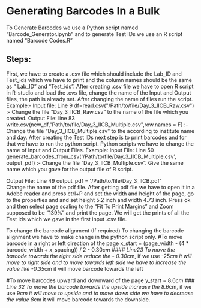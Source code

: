 # Generating Barcodes In a Bulk



To Generate Barcodes we use a Python script named “Barcode_Generator.ipynb” and to generate Test IDs we use an R script named “Barcode Codes.R”

## Steps:
First, we have to create a .csv file which should include the Lab_ID and Test_ids which we have to print and the column names should be the same as “ Lab_ID” and “Test_ids”.
After creating .csv file we have to open R script in R-studio and load the .cvs file, change the name of the Input and Output files, the path is already set. After changing the name of files run the script.
Example:-
Input file: Line 9
df=read.csv("/Path/to/file/Day_3_IICB_Raw.csv")
:- Change the file “Day_3_IICB_Raw.csv” to the name of the file which you created.
Output File: line 83
write.csv(new_df,"Path/to/file/Day_3_IICB_Multiple.csv",row.names = F)
:-Change the file “Day_3_IICB_Multiple.csv” to the according to institute name and day.
After creating the Test IDs next step is to print barcodes and for that we have to run the python script. Python scripts we have to change the name of  Input and Output Files.
Example:
Input File: Line 50
generate_barcodes_from_csv('/Path/to/file/Day_3_IICB_Multiple.csv', output_pdf)
:- Change the file “Day_3_IICB_Multiple.csv”. Give the same name which you gave for the output file of R script.


Output File: Line 49
output_pdf = '/Path/to/file/Day_3_IICB.pdf'  
Change the name of the pdf file.
After getting pdf file we have to open it in a Adobe reader and press ctrl+P and set the width and height of the page, go to the properties and and set height 5.2 inch and width 4.73 inch. Press ok and then select page scaling to the  “Fit To Print Margins” and Zoom supposed to be “139%” and print the page.
We will get the prints of all the Test Ids which we gave in the first input .csv file. 


To change the barcode alignment (If required)
To changing the barcode alignment we have to make change in the python script only.
#To move barcode in a right or left direction of the page 
x_start = (page_width - (4 * barcode_width + x_spacing)) / 2 - 0.30*cm     #### Line23
To move the barcode towards the right side reduce the - 0.30*cm, if we use -25*cm it will move to right side and to move towards left side we have to increase the value like -0.35*cm it will move barcode towards the left

#To move barcodes upward and downward of the page 
y_start = 8.6*cm               ### Line 32
To move the barcode towards the upside increase the 8.6*cm, if we use 9*cm it will move to upside and to move down side we have to decrease the value 8*cm it will move barcode towards the downside.












